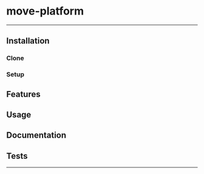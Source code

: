 # move-platform

---

## Installation

### Clone

### Setup

## Features

## Usage

## Documentation

## Tests

---
